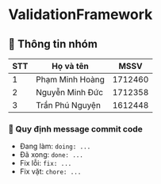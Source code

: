 # ValidationFramework

## :loudspeaker: Thông tin nhóm

| STT | Họ và tên          | MSSV    |
| --- | ------------------ | ------- |
| 1   | Phạm Minh Hoàng    | 1712460 |
| 2   | Nguyễn Minh Đức    | 1712358 |
| 3   | Trần Phú Nguyện    | 1612448 |

### :straight_ruler: Quy định message commit code

- Đang làm: `doing: ...`
- Đã xong: `done: ...`
- Fix lỗi: `fix: ...`
- Fix vặt: `chore: ...`
